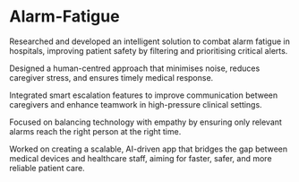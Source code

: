 # Alarm-Fatigue
Researched and developed an intelligent solution to combat alarm fatigue in hospitals, improving patient safety by filtering and prioritising critical alerts.

Designed a human-centred approach that minimises noise, reduces caregiver stress, and ensures timely medical response.

Integrated smart escalation features to improve communication between caregivers and enhance teamwork in high-pressure clinical settings.

Focused on balancing technology with empathy by ensuring only relevant alarms reach the right person at the right time.

Worked on creating a scalable, AI-driven app that bridges the gap between medical devices and healthcare staff, aiming for faster, safer, and more reliable patient care.
